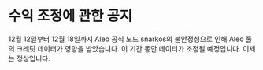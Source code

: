 # 수익 조정에 관한 공지

12월 12일부터 12월 18일까지 Aleo 공식 노드 snarkos의 불안정성으로 인해 Aleo 풀의 크레딧 데이터가 영향을 받았습니다. 이 기간 동안 데이터가 조정될 예정입니다. 이제는 정상입니다.

